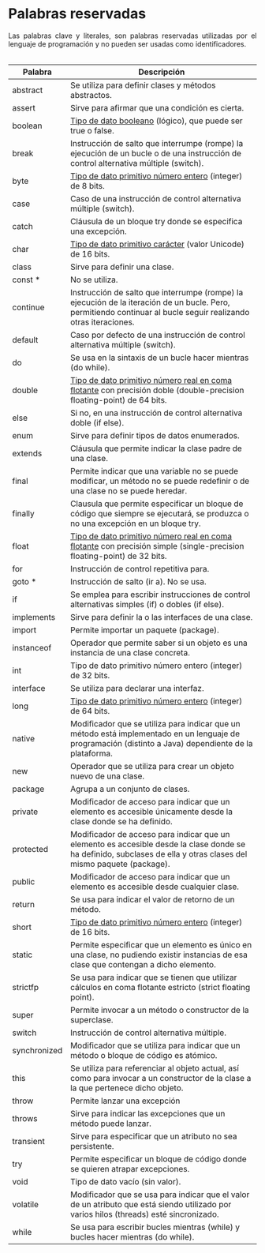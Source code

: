 # Palabras reservadas
<div style="text-align: justify;">
Las palabras clave y literales, son palabras reservadas utilizadas por el lenguaje de programación y no pueden ser usadas como identificadores.
</div>

<br>

| Palabra| Descripción |
|----------|------------------------------------------------------|
| abstract | Se utiliza para definir clases y métodos abstractos.|
| assert | Sirve para afirmar que una condición es cierta.|
| boolean | [Tipo de dato booleano](Tipo&#32;de&#32;datos.md#Primitivos#Booleanos&#32;y&#32;Caracteres) (lógico), que puede ser true o false.
| break | Instrucción de salto que interrumpe (rompe) la ejecución de un bucle o de una instrucción de control alternativa múltiple (switch).|
| byte | [Tipo de dato primitivo número entero](Tipo&#32;de&#32;datos.md#Primitivos#Números&#32;enteros) (integer) de 8 bits.|
| case | Caso de una instrucción de control alternativa múltiple (switch).|
| catch | Cláusula de un bloque try donde se especifica una excepción.|
| char | [Tipo de dato primitivo carácter](Tipo&#32;de&#32;datos.md#Primitivos#Booleanos&#32;y&#32;Caracteres) (valor Unicode) de 16 bits.|
| class | Sirve para definir una clase. |
| const * | No se utiliza. |
| continue | Instrucción de salto que interrumpe (rompe) la ejecución de la iteración de un bucle. Pero, permitiendo continuar al bucle seguir realizando otras iteraciones.|
| default | Caso por defecto de una instrucción de control alternativa múltiple (switch).|
| do | Se usa en la sintaxis de un bucle hacer mientras (do while).|
| double | [Tipo de dato primitivo número real en coma flotante](Tipo&#32;de&#32;datos.md#Primitivos#Números&#32;de&#32;punto&#32;flotante) con precisión doble (double-precision floating-point) de 64 bits.|
| else | Si no, en una instrucción de control alternativa doble (if else).|
| enum | Sirve para definir tipos de datos enumerados.|
| extends | Cláusula que permite indicar la clase padre de una clase.|
| final | Permite indicar que una variable no se puede modificar, un método no se puede redefinir o de una clase no se puede heredar.|
| finally | Clausula que permite especificar un bloque de código que siempre se ejecutará, se produzca o no una excepción en un bloque try.|
| float | [Tipo de dato primitivo número real en coma flotante](Tipo&#32;de&#32;datos.md#Primitivos#Números&#32;de&#32;punto&#32;flotante) con precisión simple (single-precision floating-point) de 32 bits.|
| for | Instrucción de control repetitiva para.|
| goto * | Instrucción de salto (ir a). No se usa. |
| if | Se emplea para escribir instrucciones de control alternativas simples (if) o dobles (if else).|
| implements | Sirve para definir la o las interfaces de una clase.|
| import | Permite importar un paquete (package).|
| instanceof | Operador que permite saber si un objeto es una instancia de una clase concreta.|
| int | Tipo de dato primitivo número entero (integer) de 32 bits.|
| interface | Se utiliza para declarar una interfaz.|
| long | [Tipo de dato primitivo número entero](Tipo&#32;de&#32;datos.md#Primitivos#Números&#32;enteros) (integer) de 64 bits.|
| native | Modificador que se utiliza para indicar que un método está implementado en un lenguaje de programación (distinto a Java) dependiente de la plataforma.|
| new | Operador que se utiliza para crear un objeto nuevo de una clase.|
| package | Agrupa a un conjunto de clases.|
| private | Modificador de acceso para indicar que un elemento es accesible únicamente desde la clase donde se ha definido.|
| protected | Modificador de acceso para indicar que un elemento es accesible desde la clase donde se ha definido, subclases de ella y otras clases del mismo paquete (package).|
| public | Modificador de acceso para indicar que un elemento es accesible desde cualquier clase.|
| return | Se usa para indicar el valor de retorno de un método.|
| short | [Tipo de dato primitivo número entero](Tipo&#32;de&#32;datos.md#Primitivos#Números&#32;enteros) (integer) de 16 bits.|
| static | Permite especificar que un elemento es único en una clase, no pudiendo existir instancias de esa clase que contengan a dicho elemento.|
| strictfp | Se usa para indicar que se tienen que utilizar cálculos en coma flotante estricto (strict floating point).|
| super | Permite invocar a un método o constructor de la superclase.|
| switch | Instrucción de control alternativa múltiple.|
| synchronized | Modificador que se utiliza para indicar que un método o bloque de código es atómico.|
| this | Se utiliza para referenciar al objeto actual, así como para invocar a un constructor de la clase a la que pertenece dicho objeto.|
| throw | Permite lanzar una excepción|
| throws | Sirve para indicar las excepciones que un método puede lanzar.|
| transient | Sirve para especificar que un atributo no sea persistente.|
| try | Permite especificar un bloque de código donde se quieren atrapar excepciones.|
| void | Tipo de dato vacío (sin valor).|
| volatile | Modificador que se usa para indicar que el valor de un atributo que está siendo utilizado por varios hilos (threads) esté sincronizado.|
| while | Se usa para escribir bucles mientras (while) y bucles hacer mientras (do while).|